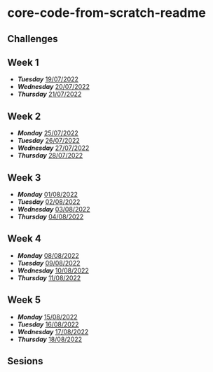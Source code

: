 # core-code-from-scratch-readme
## Challenges
## Week 1
- ***Tuesday***
[19/07/2022](CHALLENGES/WEEK01/MARTES/README.md)
- ***Wednesday***
[20/07/2022](CHALLENGES/WEEK01/MIERCOLES/README.md)
- ***Thursday***
[21/07/2022](CHALLENGES/WEEK01/JUEVES/README.md)

## Week 2
- ***Monday***
[25/07/2022](CHALLENGES/WEEK2/LUNES/README.md)
- ***Tuesday***
[26/07/2022](CHALLENGES/WEEK2/MARTES/README.md)
- ***Wednesday***
[27/07/2022](CHALLENGES/WEEK2/MIERCOLES/README.md)
- ***Thursday***
[28/07/2022](CHALLENGES/WEEK2/JUEVES/README.md)

## Week 3
- ***Monday***
[01/08/2022](CHALLENGES/WEEK3/LUNES/README.md)
- ***Tuesday***
[02/08/2022](CHALLENGES/WEEK3/MARTES/README.md)
- ***Wednesday***
[03/08/2022](CHALLENGES/WEEK3/MIERCOLES/README.md)
- ***Thursday***
[04/08/2022](CHALLENGES/WEEK3/JUEVES/README.md)

## Week 4
- ***Monday***
[08/08/2022](CHALLENGES/WEEK4/LUNES/README.md)
- ***Tuesday***
[09/08/2022](CHALLENGES/WEEK4/MARTES/README.md)
- ***Wednesday***
[10/08/2022](CHALLENGES/WEEK4/MIERCOLES/README.md)
- ***Thursday***
[11/08/2022](CHALLENGES/WEEK4/JUEVES/README.md)

## Week 5
- ***Monday***
[15/08/2022](CHALLENGES/WEEK5/LUNES/README.md)
- ***Tuesday***
[16/08/2022](CHALLENGES/WEEK5/MARTES/README.md)
- ***Wednesday***
[17/08/2022](CHALLENGES/WEEK5/MIERCOLES/README.md)
- ***Thursday***
[18/08/2022](CHALLENGES/WEEK5/JUEVES/README.md)
## Sesions